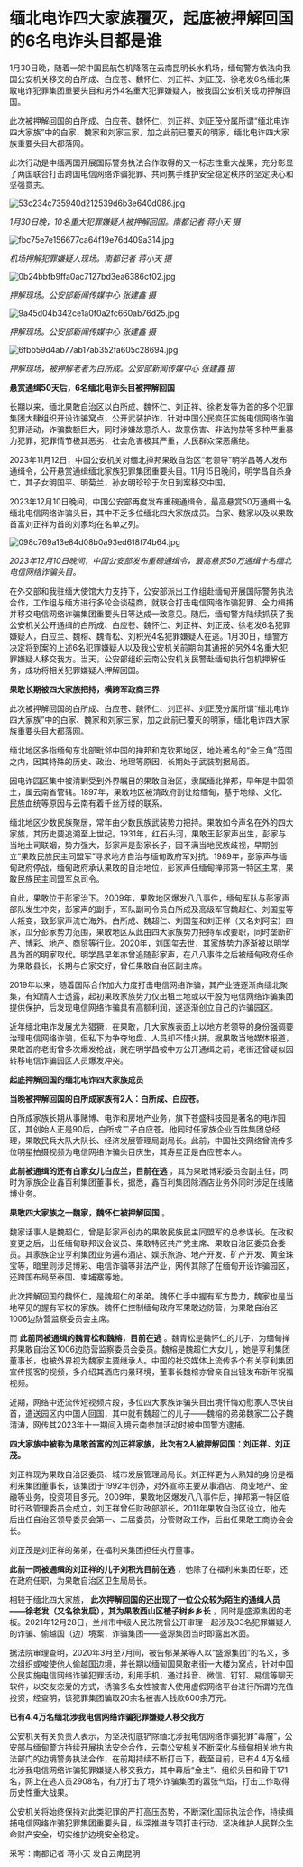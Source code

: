 # 缅北电诈四大家族覆灭，起底被押解回国的6名电诈头目都是谁

1月30日晚，随着一架中国民航包机降落在云南昆明长水机场，缅甸警方依法向我国公安机关移交的白所成、白应苍、魏怀仁、刘正祥、刘正茂、徐老发6名缅北果敢电诈犯罪集团重要头目和另外4名重大犯罪嫌疑人，被我国公安机关成功押解回国。

此次被押解回国的白所成、白应苍、魏怀仁、刘正祥、刘正茂分属所谓“缅北电诈四大家族”中的白家、魏家和刘家三家，加之此前已覆灭的明家，缅北电诈四大家族重要头目大都落网。

此次行动是中缅两国开展国际警务执法合作取得的又一标志性重大战果，充分彰显了两国联合打击跨国电信网络诈骗犯罪、共同携手维护安全稳定秩序的坚定决心和坚强意志。

![53c234c735940d212539d6b3e640d086.jpg](https://raw.githubusercontent.com/qqhsx/qqnews_image/main/2024/01/31/缅北电诈四大家族覆灭，起底被押解回国的6名电诈头目都是谁/53c234c735940d212539d6b3e640d086.jpg)

_1月30日晚，10名重大犯罪嫌疑人被押解回国。南都记者 蒋小天 摄_

![fbc75e7e156677ca64f19e76d409a314.jpg](https://raw.githubusercontent.com/qqhsx/qqnews_image/main/2024/01/31/缅北电诈四大家族覆灭，起底被押解回国的6名电诈头目都是谁/fbc75e7e156677ca64f19e76d409a314.jpg)

_机场押解犯罪嫌疑人现场。南都记者 蒋小天 摄_

![0b24bbfb9ffa0ac7127bd3ea6386cf02.jpg](https://raw.githubusercontent.com/qqhsx/qqnews_image/main/2024/01/31/缅北电诈四大家族覆灭，起底被押解回国的6名电诈头目都是谁/0b24bbfb9ffa0ac7127bd3ea6386cf02.jpg)

_押解现场。公安部新闻传媒中心 张建鑫 摄_

![9a45d04b342ce1a0f0a2fc660ab76d25.jpg](https://raw.githubusercontent.com/qqhsx/qqnews_image/main/2024/01/31/缅北电诈四大家族覆灭，起底被押解回国的6名电诈头目都是谁/9a45d04b342ce1a0f0a2fc660ab76d25.jpg)

 _押解现场。公安部新闻传媒中心 张建鑫 摄_

![6fbb59d4ab77ab17ab352fa605c28694.jpg](https://raw.githubusercontent.com/qqhsx/qqnews_image/main/2024/01/31/缅北电诈四大家族覆灭，起底被押解回国的6名电诈头目都是谁/6fbb59d4ab77ab17ab352fa605c28694.jpg)

_押解现场，被押解老者为白所成。公安部新闻传媒中心 张建鑫 摄_

**悬赏通缉50天后，6名缅北电诈头目被押解回国**

长期以来，缅北果敢自治区以白所成、魏怀仁、刘正祥、徐老发等为首的多个犯罪集团大肆组织开设诈骗窝点，公开武装护诈，针对中国公民疯狂实施电信网络诈骗犯罪活动，诈骗数额巨大，同时涉嫌故意杀人、故意伤害、非法拘禁等多种严重暴力犯罪，犯罪情节极其恶劣，社会危害极其严重，人民群众深恶痛绝。

2023年11月12日，中国公安机关对缅北掸邦果敢自治区“老领导”明学昌等人发布通缉令，公开悬赏通缉缅北家族犯罪集团重要头目。11月15日晚间，明学昌自杀身亡，其子女明国平、明菊兰，孙女明珍珍于次日到案移交中国。

2023年12月10日晚间，中国公安部再度发布重磅通缉令，最高悬赏50万通缉十名缅北电信网络诈骗头目，其中不乏多位缅北四大家族成员。白家、魏家以及以果敢首富刘正祥为首的刘家均在名单之列。

![098c769a13e84d08b0a93ed618f74b64.jpg](https://raw.githubusercontent.com/qqhsx/qqnews_image/main/2024/01/31/缅北电诈四大家族覆灭，起底被押解回国的6名电诈头目都是谁/098c769a13e84d08b0a93ed618f74b64.jpg)

_2023年12月10日晚间，中国公安部发布重磅通缉令，最高悬赏50万通缉十名缅北电信网络诈骗头目。_

在外交部和我驻缅大使馆大力支持下，公安部派出工作组赴缅甸开展国际警务执法合作，工作组与缅方进行多轮会谈磋商，就联合打击电信网络诈骗犯罪、全力缉捕并移交电信网络诈骗集团重要头目等达成一致意见。随后，缅甸警方陆续抓获了我公安机关公开通缉的白所成、白应苍、魏怀仁、刘正祥、刘正茂、徐老发6名犯罪嫌疑人，白应兰、魏榕、魏青松、刘积光4名犯罪嫌疑人在逃。1月30日，缅警方决定将到案的上述6名犯罪嫌疑人以及我公安机关前期向其通报的另外4名重大犯罪嫌疑人移交我方。当天，公安部组织云南公安机关民警赴缅甸执行包机押解任务，成功将相关犯罪嫌疑人押解回国。

**果敢长期被四大家族把持，横跨军政商三界**

此次被押解回国的白所成、白应苍、魏怀仁、刘正祥、刘正茂分属所谓“缅北电诈四大家族”中的白家、魏家和刘家三家，加之此前已覆灭的明家，缅北电诈四大家族重要头目大都落网。

缅北地区多指缅甸东北部毗邻中国的掸邦和克钦邦地区，地处著名的“金三角”范围之内，因其特殊的历史、政治、地理等原因，长期处于武装割据局面。

因电诈园区集中被清剿受到外界瞩目的果敢自治区，隶属缅北掸邦，早年是中国领土，属云南省管辖。1897年，果敢地区被清政府割让给缅甸，基于地缘、文化、民族血统等原因与云南有着千丝万缕的联系。

缅北地区少数民族聚居，常年由少数民族武装势力把持。果敢如今声名在外的四大家族，其历史要追溯至上世纪。1931年，红石头河，果敢王彭家声出生，彭家与当地土司联姻，势力强大，彭家声是彭家长子，因不满当地民族歧视，早期创立“果敢民族民主同盟军”寻求地方自治与缅甸政府军对抗。1989年，彭家声与缅甸政府停战，缅甸政府承认果敢的自治地位，彭家声任缅甸掸邦第一特区主席，果敢民族民主同盟军总司令。

自此，果敢位于彭家治下。2009年，果敢地区爆发八八事件，缅甸军队与彭家声部队发生冲突，彭家声的副手，军队副司令员白所成及高级军官魏超仁、刘国玺等人叛变，致彭家声流亡海外。白所成、魏超仁、刘国玺和刘正祥（又名刘阿宝）四家，瓜分彭家势力范围，果敢地区从此由四大家族势力把持军政要职，同时垄断矿产、博彩、地产、商贸等行业。2020年，刘国玺去世，其家族势力逐渐被以明学昌为首的明家取代。明学昌早年亦曾追随彭家声，在八八事件之后被缅甸政府任命为果敢县长，长期与白家交好，曾任果敢自治区副主席。

2019年以来，随着国际合作加大力度打击电信网络诈骗，其产业链逐渐向缅北聚集，有知情人士透露，起初果敢家族势力仅出租土地或以干股为电信网络诈骗集团提供保护，后发现电信网络诈骗具有高额利润，遂逐渐创立自己的诈骗园区。

近年缅北电诈发展尤为猖獗，在果敢，几大家族表面上以地方老领导的身份强调要治理电信网络诈骗，但私下为争夺地盘、人员却不惜火拼。据果敢当地媒体报道，果敢首府老街曾多次爆发枪战，就在明学昌被中方公开通缉之前，老街还曾疑似因转移电信诈骗园区人员爆发冲突。

**起底押解回国的缅北电诈四大家族成员**

**当晚被押解回国的白所成家族有2人：白所成、白应苍。**

白所成家族长期从事赌博、电诈和房地产业务，旗下苍盛科技园是著名的电诈园区，其创始人正是90后，白所成二子白应苍。他同时任家族企业百胜集团总经理，果敢民兵大队大队长、经济发展管理局副局长。此前，中国社交网络曾流传多位明星拍摄视频为电信网络诈骗头目庆生，其寿星正是白应苍本人。

**此前被通缉的还有白家女儿白应兰，目前在逃**
，其为果敢博彩委员会副主任，同时为家族企业鑫百利集团董事长，据悉，鑫百利集团除酒店业务外同时涉足在线赌博业务。

**果敢四大家族之一魏家，魏怀仁被押解回国** 。

魏家话事人是魏超仁，曾是彭家声创办的果敢民族民主同盟军的总参谋长。在政权变更之后，出任缅甸联邦议会议员、果敢特区共产党主席、果敢自治区委员会委员。其家族企业亨利集团业务遍布酒店、娱乐旅游、地产开发、矿产开发、黄金珠宝等，暗里则涉足博彩、电信诈骗等非法产业，网传其除了在缅甸开设诈骗园区，还跨国布局至泰国、柬埔寨等地。

此次押解回国的魏怀仁，是魏超仁的弟弟。魏怀仁手中握有军方势力，魏家也是当地罕见的握有军权的家族。魏怀仁控制缅甸政府军果敢边防营，为果敢自治区1006边防营监察委员会主席。

而 **此前同被通缉的魏青松和魏榕，目前在逃** 。魏青松是魏怀仁的儿子，为缅甸掸邦果敢自治区1006边防营监察委员会委员。魏榕是魏超仁大女儿
，她是亨利集团董事长，也被外界视为魏家主要继承人。中国的社交媒体上流传多个有关亨利集团宣传揽客的视频，多介绍其酒店内景环境，董事长魏榕亦曾亲自出镜发布新年祝福视频。

近期，网络中还流传短视频片段，多位四大家族诈骗头目出境忏悔劝慰家人尽快自首，遣送园区内中国人回国，其中就有魏超仁的儿子——魏榕的弟弟魏家二公子魏清涛，网传其2023年十一期间入境云南参加活动时被中国警方逮捕。

**四大家族中被称为果敢首富的刘正祥家族，此次有2人被押解回国：刘正祥、刘正茂。**

刘正祥现为果敢自治区委员、城市发展管理局局长。刘正祥更为人熟知的身份是福利来集团董事长，该集团于1992年创办，对外宣称主要从事酒店、商业地产、金融等业务，投资项目多元。2009年，果敢地区爆发八八事件后，掸邦第一特区临时行政管理委员会成立，刘正祥曾任财政部部长。2011年果敢自治区设立，他先后出任自治区领导委员会第一、二届委员，分管财政工作，后出任果敢工商协会会长。

刘正茂是刘正祥的弟弟，在福利来集团担任执行董事。

**此前一同被通缉的刘正祥的儿子刘积光目前在逃** ，他除了在福利来集团任职，还在政府任职，为果敢自治区卫生局局长。

相较于缅北四大家族， **此次押解回国的还出现了一位公众较为陌生的通缉人员——徐老发（又名徐发启），其为果敢西山区楂子树乡乡长**
，同时是盛源集团的老板。2021年12月28日，兰州市中级人民法院曾公开审理一起涉及33名犯罪嫌疑人的诈骗、偷越国（边）境案，诈骗集团——盛源集团当时即露出水面。

据法院审理查明，2020年3月至7月间，被告郁某某等人以“盛源集团”的名义，多次组织或唆使他人偷越国边境，并长期以缅甸国果敢老街一大楼为窝点，针对中国公民实施电信网络诈骗犯罪活动，利用手机，通过抖音、微信、钉钉、易信等聊天软件，以交友恋爱的方式，诱骗多名女性被害人使用虚假网络平台进行所谓的充值投资，经查明，该犯罪集团骗取20余名被害人钱款600余万元。

**已有4.4万名缅北涉我电信网络诈骗犯罪嫌疑人移交我方**

公安机关有关负责人表示，为坚决彻底铲除缅北涉我电信网络诈骗犯罪“毒瘤”，公安部与缅甸警方持续开展执法安全合作，云南公安机关不断深化与缅甸相关地方执法部门的边境警务执法合作，在前期持续不断打击下，截至目前，已有4.4万名缅北涉我电信网络诈骗犯罪嫌疑人移交我方，其中幕后“金主”、组织头目和骨干171名，网上在逃人员2908名，有力打击了境外诈骗集团的嚣张气焰，打击工作取得历史性重大战果。

公安机关将始终保持对此类犯罪的严打高压态势，不断深化国际执法合作，持续缉捕电信网络诈骗犯罪集团重要头目，纵深推进专项打击行动，坚决维护人民群众生命财产安全，切实维护边境安全稳定。

采写：南都记者 蒋小天 发自云南昆明

